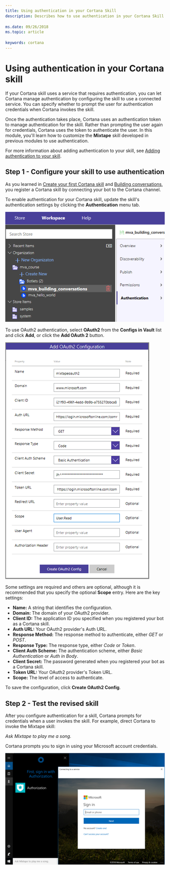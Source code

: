 ```yaml
---
title: Using authentication in your Cortana Skill
description: Describes how to use authentication in your Cortana Skill.

ms.date: 09/26/2018
ms.topic: article

keywords: cortana
---
```


# Using authentication in your Cortana skill

<!--
|   |   |
| - | - |
| ![](../images/video-icon.png) | [Watch a video](https://mva.microsoft.com/en-US/training-courses/getting-started-with-cortana-skills-18241?l=obdsHxeoE_5811787171) about using authentication with your Cortana skill. |
-->

If your Cortana skill uses a service that requires authentication, you can let Cortana manage authentication by configuring the skill to use a connected service. You can specify whether to prompt the user for authentication credentials when Cortana invokes the skill. 

Once the authentication takes place, Cortana uses an authentication token to manage authentication for the skill. Rather than prompting the user again for credentials, Cortana uses the token to authenticate the user. In this module, you'll learn how to customize the **Mixtape** skill developed in previous modules to use authentication.

For more information about adding authentication to your skill, see [Adding authentication to your skill](https://docs.microsoft.com/en-us/cortana/skills/authentication).

## Step 1 - Configure your skill to use authentication

As you learned in [Create your first Cortana skill](https://docs.microsoft.com/en-us/cortana/skills/mva22-hello-world) and [Building conversations](https://docs.microsoft.com/en-us/cortana/skills/mva32-building-conversations), you register a Cortana skill by connecting your bot to the Cortana channel.


To enable authentication for your Cortana skill, update the skill's authentication settings by clicking the **Authentication** menu tab.

![Enable Authentication](../images/mva61-enable-auth.png)

To use OAuth2 authentication, select **OAuth2** from the **Configs in Vault** list and click **Add**, or click the **Add OAuth 2** button.


![OAuth2 Configuration](../images/mva61-oauth2-config.png)

Some settings are required and others are optional, although it is recommended that you specify the optional **Scope** entry. Here are the key settings:

* **Name:** A string that identifies the configuration.
* **Domain:** The domain of your OAuth2 provider.
* **Client ID:** The application ID you specified when you registered your bot as a Cortana skill.
* **Auth URL:** Your OAuth2 provider's Auth URL.
* **Response Method:** The response method to authenticate, either *GET* or *POST*.
* **Response Type:** The response type, either *Code* or *Token*.
* **Client Auth Scheme:** The authentication scheme, either *Basic Authentication* or *Auth in Body*.
* **Client Secret:** The password generated when you registered your bot as a Cortana skill.
* **Token URL:** Your OAuth2 provider's Token URL.
* **Scope:** The level of access to authenticate.


To save the configuration, click **Create OAuth2 Config**. 

## Step 2 - Test the revised skill

After you configure authentication for a skill, Cortana prompts for credentials when a user invokes the skill. For example, direct Cortana to invoke the Mixtape skill:

*Ask Mixtape to play me a song.* 

Cortana prompts you to sign in using your Microsoft account credentials.

![Authorization Signin](../images/mva61-auth-signin.png)






